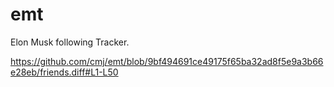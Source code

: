 # emt
Elon Musk following Tracker.

https://github.com/cmj/emt/blob/9bf494691ce49175f65ba32ad8f5e9a3b66e28eb/friends.diff#L1-L50
